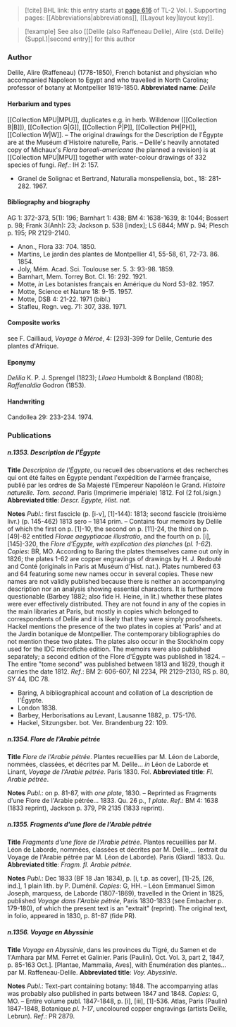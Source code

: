 > [!cite] BHL link: this entry starts at [page 616](https://www.biodiversitylibrary.org/page/33120747) of TL-2 Vol. I.
> Supporting pages: [[Abbreviations|abbreviations]], [[Layout key|layout key]].

> [!example] See also [[Delile (also Raffeneau Delile), Alire {std. Delile} (Suppl.)|second entry]] for this author

### Author

Delile, Alire (Raffeneau) (1778-1850), French botanist and physician who accompanied Napoleon to Egypt and who travelled in North Carolina; professor of botany at Montpellier 1819-1850. 
**Abbreviated name**: *Delile*

#### Herbarium and types

[[Collection MPU|MPU]], duplicates e.g. in herb. Willdenow ([[Collection B|B]]), [[Collection G|G]], [[Collection P|P]], [[Collection PH|PH]], [[Collection W|W]]. – The original drawings for the Description de l'Égypte are at the Muséum d'Histoire naturelle, Paris. – Delile's heavily annotated copy of Michaux's *Flora boreali-americana* (he planned a revision) is at [[Collection MPU|MPU]] together with water-colour drawings of 332 species of fungi.
*Ref*.: IH 2: 157.
- Granel de Solignac et Bertrand, Naturalia monspeliensia, bot., 18: 281-282. 1967.

#### Bibliography and biography

AG 1: 372-373, 5(1): 196; Barnhart 1: 438; BM 4: 1638-1639, 8: 1044; Bossert p. 98; Frank 3(Anh): 23; Jackson p. 538 \[index\]; LS 6844; MW p. 94; Plesch p. 195; PR 2129-2140.
- Anon., Flora 33: 704. 1850.
- Martins, Le jardin des plantes de Montpellier 41, 55-58, 61, 72-73. 86. 1854.
- Joly, Mém. Acad. Sci. Toulouse ser. 5. 3: 93-98. 1859.
- Barnhart, Mem. Torrey Bot. Cl. 16: 292. 1921.
- Motte, *in* Les botanistes français en Amérique du Nord 53-82. 1957.
- Motte, Science et Nature 18: 9-15. 1957.
- Motte, DSB 4: 21-22. 1971 (bibl.)
- Stafleu, Regn. veg. 71: 307, 338. 1971.

#### Composite works

see F. Cailliaud, *Voyage à Méroé*, 4: \[293\]-399 for Delile, Centurie des plantes d'Afrique.

#### Eponymy

*Delilia* K. P. J. Sprengel (1823); *Lilaea* Humboldt & Bonpland (1808); *Raffenaldia* Godron (1853).

#### Handwriting

Candollea 29: 233-234. 1974.

### Publications

##### n.1353. Description de l'Égypte

**Title**
*Description de l'Égypte*, ou recueil des observations et des recherches qui ont été faites en Égypte pendant l'expédition de l'armée française, publié par les ordres de Sa Majesté l'Empereur Napoléon le Grand. *Histoire naturelle. Tom. second.* Paris (Imprimerie impériale) 1812. Fol (2 fol./sign.)
**Abbreviated title**: *Descr. Egypte, Hist. nat.*

**Notes**
*Publ*.: first fascicle (p. \[i-v\], \[1\]-144): 1813; second fascicle (troisième livr.) (p. 145-462) 1813 sero – 1814 prim. – Contains four memoirs by Delile of which the first on p. \[1\]-10, the second on p. \[11\]-24, the third on p. \[49\]-82 entitled *Florae aegyptiacae illustratio*, and the fourth on p. \[i\], \[145\]-320, the *Flore d'Égypte, with explication des planches* (*pl. 1-62*). *Copies*: BR, MO. According to Baring the plates themselves came out only in 1826; the plates 1-62 are copper engravings of drawings by H. J. Redouté and Conté (originals in Paris at Muséum d'Hist. nat.). Plates numbered 63 and 64 featuring some new names occur in several copies. These new names are not validly published because there is neither an accompanying description nor an analysis showing essential characters. It is furthermore questionable (Barbey 1882; also fide H. Heine, in lit.) whether these plates were ever effectively distributed. They are not found in any of the copies in the main libraries at Paris, but mostly in copies which belonged to correspondents of Delile and it is likely that they were simply proofsheets. Hackel mentions the presence of the two plates in copies at 'Paris' and at the Jardin botanique de Montpellier. The contemporary bibliographies do not mention these two plates. The plates also occur in the Stockholm copy used for the IDC microfiche edition. The memoirs were also published separately; a second edition of the Flore d'Égypte was published in 1824. – The entire "tome second" was published between 1813 and 1829, though it carries the date 1812.
*Ref*.: BM 2: 606-607, NI 2234, PR 2129-2130, RS p. 80, SY 44, IDC 78.
- Baring, A bibliographical account and collation of La description de l'Égypte.
- London 1838.
- Barbey, Herborisations au Levant, Lausanne 1882, p. 175-176.
- Hackel, Sitzungsber. bot. Ver. Brandenburg 22: 109.

##### n.1354. Flore de l'Arabie pétrée

**Title**
*Flore de l'Arabie pétrée*. Plantes recueillies par M. Léon de Laborde, nommées, classées, et décrites par M. Delile... *in* Léon de Laborde et Linant, *Voyage de l'Arabie pétrée*. Paris 1830. Fol.
**Abbreviated title**: *Fl. Arabie pétrée*.

**Notes**
*Publ*.: on p. 81-87, with *one plate*, 1830. – Reprinted as Fragments d'une Flore de l'Arabie pétrée... 1833. Qu. 26 p., *1 plate*.
*Ref*.: BM 4: 1638 (1833 reprint), Jackson p. 379, PR 2135 (1833 reprint).

##### n.1355. Fragments d'une flore de l'Arabie pétrée

**Title**
*Fragments d'une flore de l'Arabie pétrée*. Plantes recueillies par M. Léon de Laborde, nommées, classées et décrites par M. Delile,... (extrait du Voyage de l'Arabie pétrée par M. Léon de Laborde). Paris (Giard) 1833. Qu.
**Abbreviated title**: *Fragm. fl. Arabie pétrée*.

**Notes**
*Publ*.: Dec 1833 (BF 18 Jan 1834), p. \[i, t.p. as cover\], \[1\]-25, \[26, ind.\], 1 plain lith. by P. Duménil. *Copies*: G, HH. – Léon Emmanuel Simon Joseph, marquess, de Laborde (1807-1869), travelled in the Orient in 1825, published *Voyage dans l'Arabie pétrée*, Paris 1830-1833 (see Embacher p. 179-180), of which the present text is an "extrait" (reprint). The original text, in folio, appeared in 1830, p. 81-87 (fide PR).

##### n.1356. Voyage en Abyssinie

**Title**
*Voyage en Abyssinie*, dans les provinces du Tigré, du Samen et de 1'Amhara par MM. Ferret et Galinier. Paris (Paulin). Oct. Vol. 3, part 2, 1847, p. 85-163 Oct.\]. \[Plantae, Mammalia, Aves\], with Énumération des plantes... par M. Raffeneau-Delile.
**Abbreviated title**: *Voy. Abyssinie*.

**Notes**
*Publ*.: Text-part containing botany: 1848. The accompanying atlas was probably also published in parts between 1847 and 1848. *Copies*: G, MO. – Entire volume publ. 1847-1848, p. \[i\], \[iii\], \[1\]-536. Atlas, Paris (Paulin) 1847-1848, Botanique *pl. 1-17*, uncoloured copper engravings (artists Delile, Lebrun).
*Ref*.: PR 2879.

